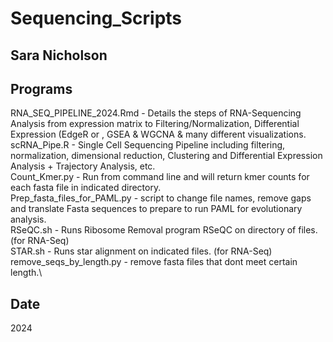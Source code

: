 # Sequencing_Scripts

## Sara Nicholson

## Programs
RNA_SEQ_PIPELINE_2024.Rmd - Details the steps of RNA-Sequencing Analysis from expression matrix to Filtering/Normalization, Differential Expression (EdgeR or , GSEA & WGCNA & many different visualizations.\
scRNA_Pipe.R - Single Cell Sequencing Pipeline including filtering, normalization, dimensional reduction, Clustering and Differential Expression Analysis + Trajectory Analysis, etc. \
Count_Kmer.py - Run from command line and will return kmer counts for each fasta file in indicated directory.\
Prep_fasta_files_for_PAML.py - script to change file names, remove gaps and translate Fasta sequences to prepare to run PAML for evolutionary analysis.\
RSeQC.sh - Runs Ribosome Removal program RSeQC on directory of files. (for RNA-Seq)\
STAR.sh - Runs star alignment on indicated files. (for RNA-Seq)\
remove_seqs_by_length.py - remove fasta files that dont meet certain length.\

## Date
2024
